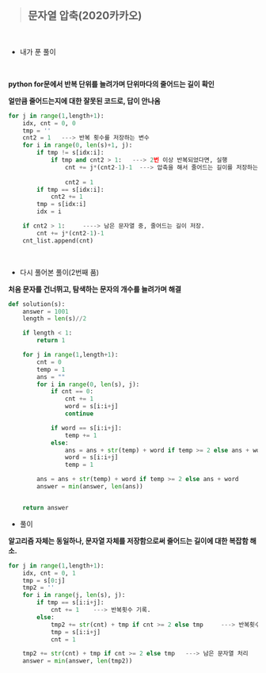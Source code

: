 >## 문자열 압축(2020카카오)   
 
<br>

- 내가 푼 풀이   

<br>

**python for문에서 반복 단위를 늘려가며 단위마다의 줄어드는 길이 확인**   

**얼만큼 줄어드는지에 대한 잘못된 코드로, 답이 안나옴**   

```python
for j in range(1,length+1):
    idx, cnt = 0, 0
    tmp = ''
    cnt2 = 1   ---> 반복 횟수를 저장하는 변수
    for i in range(0, len(s)+1, j):
        if tmp != s[idx:i]:
            if tmp and cnt2 > 1:   ---> 2번 이상 반복되었다면, 실행
                cnt += j*(cnt2-1)-1  ---> 압축을 해서 줄어드는 길이를 저장하는 변수
          
                cnt2 = 1
        if tmp == s[idx:i]:
            cnt2 += 1
        tmp = s[idx:i]
        idx = i   

    if cnt2 > 1:     ----> 남은 문자열 중, 줄어드는 길이 저장.
        cnt += j*(cnt2-1)-1            
    cnt_list.append(cnt)
```   

<br>

- 다시 풀어본 풀이(2번째 품)

**처음 문자를 건너뛰고, 탐색하는 문자의 개수를 늘려가며 해결**

```python
def solution(s):
    answer = 1001
    length = len(s)//2

    if length < 1:
        return 1

    for j in range(1,length+1):
        cnt = 0
        temp = 1
        ans = ""
        for i in range(0, len(s), j):
            if cnt == 0:
                cnt += 1
                word = s[i:i+j]
                continue

            if word == s[i:i+j]:
                temp += 1
            else:
                ans = ans + str(temp) + word if temp >= 2 else ans + word
                word = s[i:i+j]
                temp = 1

        ans = ans + str(temp) + word if temp >= 2 else ans + word
        answer = min(answer, len(ans))


    return answer
```

- 풀이   

**알고리즘 자체는 동일하나, 문자열 자체를 저장함으로써 줄어드는 길이에 대한 복잡함 해소.**   

```python
for j in range(1,length+1):
    idx, cnt = 0, 1
    tmp = s[0:j]
    tmp2 = ''
    for i in range(j, len(s), j):
        if tmp == s[i:i+j]:
            cnt += 1    ---> 반복횟수 기록.
        else:
            tmp2 += str(cnt) + tmp if cnt >= 2 else tmp     ---> 반복횟수가 2회 이상이면, 해당 문자열 저장.
            tmp = s[i:i+j]
            cnt = 1

    tmp2 += str(cnt) + tmp if cnt >= 2 else tmp   ---> 남은 문자열 처리
    answer = min(answer, len(tmp2))
```

